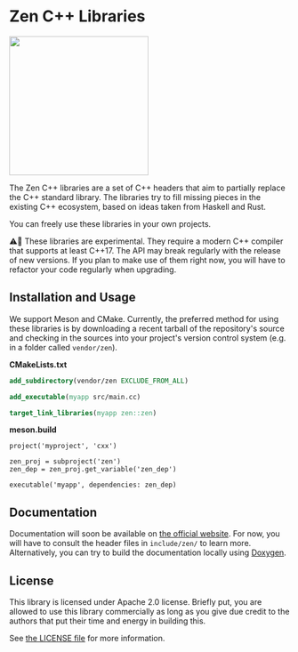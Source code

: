 Zen C++ Libraries
=================

<img src="https://raw.githubusercontent.com/ZenLibraries/ZenLibraries/master/zen-logo.png" height="250" />

The Zen C++ libraries are a set of C++ headers that aim to partially replace
the C++ standard library. The libraries try to fill missing pieces in the
existing C++ ecosystem, based on ideas taken from Haskell and Rust.

You can freely use these libraries in your own projects. 

⚠️🧪 These libraries are experimental. They require a modern C++ compiler that
supports at least C++17. The API may break regularly with the release of new
versions. If you plan to make use of them right now, you will have to refactor
your code regularly when upgrading.

## Installation and Usage 

We support Meson and CMake. Currently, the preferred method for using these
libraries is by downloading a recent tarball of the repository's source and
checking in the sources into your project's version control system (e.g. in a
folder called `vendor/zen`).

**CMakeLists.txt**
```cmake
add_subdirectory(vendor/zen EXCLUDE_FROM_ALL)

add_executable(myapp src/main.cc)

target_link_libraries(myapp zen::zen)
```

**meson.build**
```meson
project('myproject', 'cxx')

zen_proj = subproject('zen')
zen_dep = zen_proj.get_variable('zen_dep')

executable('myapp', dependencies: zen_dep)
```

## Documentation

Documentation will soon be available on [the official website][1]. For now, you
will have to consult the header files in `include/zen/` to learn more.
Alternatively, you can try to build the documentation locally using [Doxygen][2].

## License

This library is licensed under Apache 2.0 license. Briefly put, you are allowed
to use this library commercially as long as you give due credit to the authors
that put their time and energy in building this.

See [the LICENSE file][3] for more information.

[1]: https://zencpp.github.io/
[2]: http://www.doxygen.nl/
[3]: https://github.com/ZenLibraries/ZenLibraries/blob/master/LICENSE


